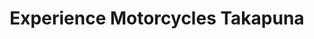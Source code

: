 ---
title: "Experience Motorcycles Takapuna"
url: /takapuna/experience-motorcycles-takapuna/
shop: motorcycle
---